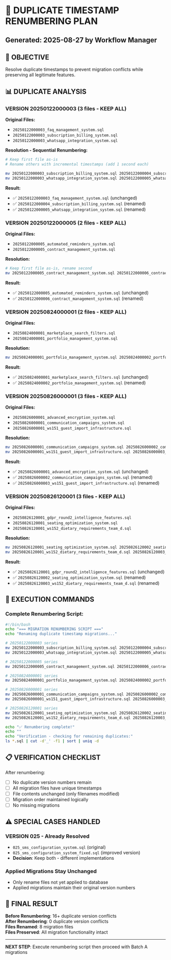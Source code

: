 # 🔢 DUPLICATE TIMESTAMP RENUMBERING PLAN
## Generated: 2025-08-27 by Workflow Manager

## 🎯 OBJECTIVE
Resolve duplicate timestamps to prevent migration conflicts while preserving all legitimate features.

## 📊 DUPLICATE ANALYSIS

### VERSION 20250122000003 (3 files - KEEP ALL)
**Original Files:**
- `20250122000003_faq_management_system.sql` 
- `20250122000003_subscription_billing_system.sql`
- `20250122000003_whatsapp_integration_system.sql`

**Resolution - Sequential Renumbering:**
```bash
# Keep first file as-is
# Rename others with incremental timestamps (add 1 second each)

mv 20250122000003_subscription_billing_system.sql 20250122000004_subscription_billing_system.sql
mv 20250122000003_whatsapp_integration_system.sql 20250122000005_whatsapp_integration_system.sql
```

**Result:**
- ✅ `20250122000003_faq_management_system.sql` (unchanged)
- ✅ `20250122000004_subscription_billing_system.sql` (renamed)
- ✅ `20250122000005_whatsapp_integration_system.sql` (renamed)

### VERSION 20250122000005 (2 files - KEEP ALL)
**Original Files:**
- `20250122000005_automated_reminders_system.sql`
- `20250122000005_contract_management_system.sql`

**Resolution:**
```bash
# Keep first file as-is, rename second
mv 20250122000005_contract_management_system.sql 20250122000006_contract_management_system.sql
```

**Result:**
- ✅ `20250122000005_automated_reminders_system.sql` (unchanged)
- ✅ `20250122000006_contract_management_system.sql` (renamed)

### VERSION 20250824000001 (2 files - KEEP ALL)
**Original Files:**
- `20250824000001_marketplace_search_filters.sql`
- `20250824000001_portfolio_management_system.sql`

**Resolution:**
```bash
mv 20250824000001_portfolio_management_system.sql 20250824000002_portfolio_management_system.sql
```

**Result:**
- ✅ `20250824000001_marketplace_search_filters.sql` (unchanged)
- ✅ `20250824000002_portfolio_management_system.sql` (renamed)

### VERSION 20250826000001 (3 files - KEEP ALL)
**Original Files:**
- `20250826000001_advanced_encryption_system.sql`
- `20250826000001_communication_campaigns_system.sql`
- `20250826000001_ws151_guest_import_infrastructure.sql`

**Resolution:**
```bash
mv 20250826000001_communication_campaigns_system.sql 20250826000002_communication_campaigns_system.sql
mv 20250826000001_ws151_guest_import_infrastructure.sql 20250826000003_ws151_guest_import_infrastructure.sql
```

**Result:**
- ✅ `20250826000001_advanced_encryption_system.sql` (unchanged)
- ✅ `20250826000002_communication_campaigns_system.sql` (renamed)
- ✅ `20250826000003_ws151_guest_import_infrastructure.sql` (renamed)

### VERSION 20250826120001 (3 files - KEEP ALL)
**Original Files:**
- `20250826120001_gdpr_round2_intelligence_features.sql`
- `20250826120001_seating_optimization_system.sql`
- `20250826120001_ws152_dietary_requirements_team_d.sql`

**Resolution:**
```bash
mv 20250826120001_seating_optimization_system.sql 20250826120002_seating_optimization_system.sql
mv 20250826120001_ws152_dietary_requirements_team_d.sql 20250826120003_ws152_dietary_requirements_team_d.sql
```

**Result:**
- ✅ `20250826120001_gdpr_round2_intelligence_features.sql` (unchanged)
- ✅ `20250826120002_seating_optimization_system.sql` (renamed)
- ✅ `20250826120003_ws152_dietary_requirements_team_d.sql` (renamed)

## 🔄 EXECUTION COMMANDS

### Complete Renumbering Script:
```bash
#!/bin/bash
echo "=== MIGRATION RENUMBERING SCRIPT ==="
echo "Renaming duplicate timestamp migrations..."

# 20250122000003 series
mv 20250122000003_subscription_billing_system.sql 20250122000004_subscription_billing_system.sql
mv 20250122000003_whatsapp_integration_system.sql 20250122000005_whatsapp_integration_system.sql

# 20250122000005 series  
mv 20250122000005_contract_management_system.sql 20250122000006_contract_management_system.sql

# 20250824000001 series
mv 20250824000001_portfolio_management_system.sql 20250824000002_portfolio_management_system.sql

# 20250826000001 series
mv 20250826000001_communication_campaigns_system.sql 20250826000002_communication_campaigns_system.sql
mv 20250826000001_ws151_guest_import_infrastructure.sql 20250826000003_ws151_guest_import_infrastructure.sql

# 20250826120001 series
mv 20250826120001_seating_optimization_system.sql 20250826120002_seating_optimization_system.sql  
mv 20250826120001_ws152_dietary_requirements_team_d.sql 20250826120003_ws152_dietary_requirements_team_d.sql

echo "✅ Renumbering complete!"
echo ""
echo "Verification - checking for remaining duplicates:"
ls *.sql | cut -d'_' -f1 | sort | uniq -d
```

## 📋 VERIFICATION CHECKLIST

After renumbering:
- [ ] No duplicate version numbers remain
- [ ] All migration files have unique timestamps  
- [ ] File contents unchanged (only filenames modified)
- [ ] Migration order maintained logically
- [ ] No missing migrations

## ⚠️ SPECIAL CASES HANDLED

### VERSION 025 - Already Resolved
- `025_sms_configuration_system.sql` (original)
- `025_sms_configuration_system_fixed.sql` (improved version)
- **Decision**: Keep both - different implementations

### Applied Migrations Stay Unchanged
- Only rename files not yet applied to database
- Applied migrations maintain their original version numbers

## 🎯 FINAL RESULT

**Before Renumbering**: 16+ duplicate version conflicts  
**After Renumbering**: 0 duplicate version conflicts  
**Files Renamed**: 8 migration files  
**Files Preserved**: All migration functionality intact

---

**NEXT STEP**: Execute renumbering script then proceed with Batch A migrations